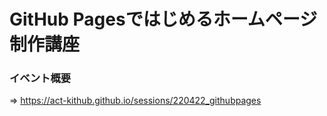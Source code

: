 # GitHub Pagesではじめるホームページ制作講座

### イベント概要
=> https://act-kithub.github.io/sessions/220422_githubpages

